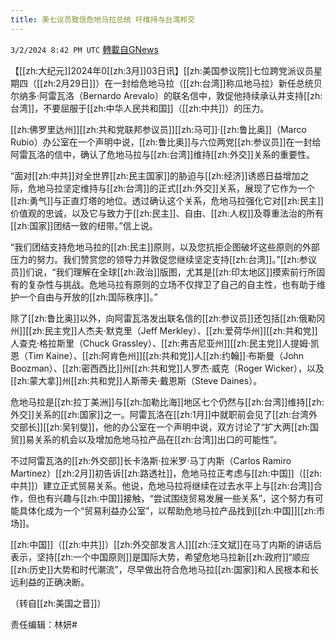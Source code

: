 ```yaml
---
title: 美七议员致信危地马拉总统 吁维持与台湾邦交
---
```

`3/2/2024 8:42 PM UTC` [轉載自GNews](https://gnews.org/articles/2359613)

【[[zh:大纪元]]2024年0[[zh:3月]]03日讯】[[zh:美国参议院]]七位跨党派议员星期四（[[zh:2月29日]]）在一封给危地马拉（[[zh:台湾]]称瓜地马拉）新任总统贝尔纳多‧阿雷瓦洛（Bernardo Arevalo）的联名信中，敦促他持续承认并支持[[zh:台湾]]，不要屈服于[[zh:中华人民共和国]]（[[zh:中共]]）的压力。

[[zh:佛罗里达州]][[zh:共和党联邦参议员]][[zh:马可]]‧[[zh:鲁比奥]]（Marco Rubio）办公室在一个声明中说，[[zh:鲁比奥]]与六位两党[[zh:参议员]]在一封给阿雷瓦洛的信中，确认了危地马拉与[[zh:台湾]]维持[[zh:外交]]关系的重要性。

“面对[[zh:中共]]对全世界[[zh:民主国家]]的胁迫与[[zh:经济]]诱惑日益增加之际，危地马拉坚定维持与[[zh:台湾]]的正式[[zh:外交]]关系，展现了它作为一个[[zh:勇气]]与正直灯塔的地位。透过确认这个关系，危地马拉强化它对[[zh:民主]]价值观的忠诚，以及它与致力于[[zh:民主]]、自由、[[zh:人权]]及尊重法治的所有[[zh:国家]]团结一致的纽带。”信上说。

“我们团结支持危地马拉的[[zh:民主]]原则，以及您抗拒企图破坏这些原则的外部压力的努力。我们赞赏您的领导力并敦促您继续坚定支持[[zh:台湾]]。”[[zh:参议员]]们说，“我们理解在全球[[zh:政治]]版图，尤其是[[zh:印太地区]]摸索前行所固有的复杂性与挑战。危地马拉有原则的立场不仅捍卫了自己的自主性，也有助于维护一个自由与开放的[[zh:国际秩序]]。”

除了[[zh:鲁比奥]]以外，向阿雷瓦洛发出联名信的[[zh:参议员]]还包括[[zh:俄勒冈州]][[zh:民主党]]人杰夫‧默克里（Jeff Merkley）、[[zh:爱荷华州]][[zh:共和党]]人查克‧格拉斯里（Chuck Grassley）、[[zh:弗吉尼亚州]][[zh:民主党]]人提姆‧凯恩（Tim Kaine）、[[zh:阿肯色州]][[zh:共和党]]人[[zh:约翰]]‧布斯曼（John Boozman）、[[zh:密西西比]]州[[zh:共和党]]人罗杰‧威克（Roger Wicker），以及[[zh:蒙大拿]]州[[zh:共和党]]人斯蒂夫‧戴恩斯（Steve Daines）。

危地马拉是[[zh:拉丁美洲]]与[[zh:加勒比海]]地区七个仍然与[[zh:台湾]]维持[[zh:外交]]关系的[[zh:国家]]之一。阿雷瓦洛在[[zh:1月]]中就职前会见了[[zh:台湾外交部长]][[zh:吴钊燮]]，他的办公室在一个声明中说，双方讨论了“扩大两[[zh:国贸]]易关系的机会以及增加危地马拉产品在[[zh:台湾]]出口的可能性”。

不过阿雷瓦洛的[[zh:外交部]]长卡洛斯‧拉米罗‧马丁内斯（Carlos Ramiro Martinez）[[zh:2月]]初告诉[[zh:路透社]]，危地马拉正考虑与[[zh:中国]]（[[zh:中共]]）建立正式贸易关系。他说，危地马拉将继续在过去水平上与[[zh:台湾]]合作，但也有兴趣与[[zh:中国]]接触，“尝试围绕贸易发展一些关系”，这个努力有可能具体化成为一个“贸易利益办公室”，以帮助危地马拉产品找到[[zh:中国]][[zh:市场]]。

[[zh:中国]]（[[zh:中共]]）[[zh:外交部发言人]][[zh:汪文斌]]在马丁内斯的讲话后表示，坚持[[zh:一个中国原则]]是国际大势，希望危地马拉新[[zh:政府]]“顺应[[zh:历史]]大势和时代潮流”，尽早做出符合危地马拉[[zh:国家]]和人民根本和长远利益的正确决断。

（转自[[zh:美国之音]]）

责任编辑：林妍#
